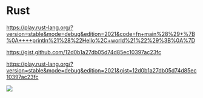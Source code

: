 # Rust

https://play.rust-lang.org/?version=stable&mode=debug&edition=2021&code=fn+main%28%29+%7B%0A++++println%21%28%22Hello%2C+world%21%22%29%3B%0A%7D

https://gist.github.com/12d0b1a27db05d74d85ec10397ac23fc

https://play.rust-lang.org/?version=stable&mode=debug&edition=2021&gist=12d0b1a27db05d74d85ec10397ac23fc

![](https://blogs7245-1256587996.cos.ap-guangzhou.myqcloud.com/img/20230316-00001.svg)
